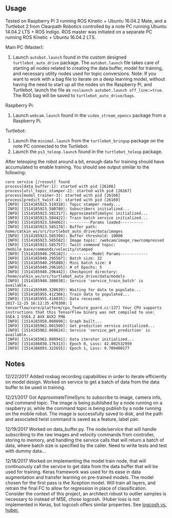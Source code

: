 Usage
---
Tested on Raspberry Pi 3 running ROS Kinetic + Ubuntu 16.04.2 Mate, and a
Turtlebot 2 from Clearpath Robotics controlled by a note PC running Ubuntu
14.04.2 LTS + ROS Indigo. ROS master was initiated on a separate PC
running ROS Kinetic + Ubuntu 16.04.2 LTS.



Main PC (Master):
1. Launch `autobot.launch` found in the custom designed `turtlebot_auto_drive`
package. The `autobot.launch` file takes care of starting all nodes related to
creating the data buffer, model for training, and necessary utility nodes used
for topic conversions. Note: If you want to work with a bag file to iterate on a
deep learning model, without having the need to start up all the nodes on the
Raspberry Pi, and Turtlebot, launch the file as `roslaunch autobot.launch
off_line:=true`. The ROS bag will be saved to `turtlebot_auto_drive/bags`.

Raspberry Pi:
1. Launch `webcam.launch` found in the `video_stream_opencv` package from a
Raspberry Pi.

Turtlebot:
1. Launch the  `minimal.launch` from the `turtlebot_bringup` package on the note
PC connected to the Turtlebot. 
1. Launch the `ps3_teleop.launch` found in the `turtlebot_teleop` package.


After teleoping the robot around a bit, enough data for training should have
accumulated to enable training. You should see output similar to the following:

```
core service [/rosout] found
process[data_buffer-1]: started with pid [26166]
process[util_topic_stamper-2]: started with pid [26167]
process[model_trainer-3]: started with pid [26168]
process[predict_twist-4]: started with pid [26169]
[INFO] [1514185923.510318]: Topic stamper ready...
[INFO] [1514185923.580780]: Subscribers initialized...
[INFO] [1514185923.581317]: ApproximateTimeSync initialized...
[INFO] [1514185923.584422]: Train batch service initialized...
[INFO] [1514185923.584862]: ---------Params loaded----------
[INFO] [1514185923.585178]: Buffer path: home/catkin_ws/src/turtlebot_auto_drive/data/images
[INFO] [1514185923.585394]: Buffer threshold: 10000
[INFO] [1514185923.585582]: Image topic: /webcam/image_raw/compressed
[INFO] [1514185923.585757]: Twist command topic: /mobile_base/commands/velocity/stamped
[INFO] [1514185940.295102]: ----------Model Params------------
[INFO] [1514185940.295567]: Batch size: 32
[INFO] [1514185940.295888]: Mini batch size: 8
[INFO] [1514185940.296165]: # of Epochs: 5
[INFO] [1514185940.296442]: Checkpoint directory: /home/catkin_ws/src/turtlebot_auto_drive/data/models
[INFO] [1514185940.300038]: Service 'service_train_batch' is available...
[INFO] [1514185940.320639]: Waiting for data to populate...
[INFO] [1514185955.412366]: Train data to populated...
[INFO] [1514185955.416035]: Data received. 
2017-12-25 16:12:35.470300: I tensorflow/core/platform/cpu_feature_guard.cc:137] Your CPU supports instructions that this TensorFlow binary was not compiled to use: SSE4.1 SSE4.2 AVX AVX2 FMA
[INFO] [1514185958.060898]: Graph built...
[INFO] [1514185962.001560]: Get prediction service initialized...
[INFO] [1514185962.069614]: Service 'service_get_prediction' is available...
[INFO] [1514185962.889941]: Data iterator initialized...
[INFO] [1514186030.176313]: Epoch 0, Loss: 42.002532959
[INFO] [1514186093.322655]: Epoch 1, Loss: 9.709400177

```

Notes
---
12/22/2017 Added rosbag recording capabilities in order to iterate efficiently
on model design. Worked on service to get a batch of data from the data buffer
to be used in training. 

12/21/2017 Got ApproximateTimeSync to subscribe to image, camera info, and
command topic. The image is being published by a node running on a raspberry pi,
while the command topic is being publish by a node running on the mobile robot.
The image is successfully saved to disk, and the path and associated twist
command is saved as a feature, label pair.

12/19/2017 Worked on data_buffer.py. The node/service that will handle
subscribing to the raw images and velocity commands from controller, storing to
memory, and handling the service calls that will return a batch of data, where
batch size is specified by the caller. Need to write tests and test with dummy
data...

12/18/2017 Worked on implementing the model train node, that will continuously
call the service to get data from the data buffer that will be used for
training. Keras framework was used for its ease in data augmentation and
transfer learning on pre-trained models. The model chosen for the first pass is
the Xception model. Will train all layers, and retrain the final FC to allow for
regression in place of classification. Consider the context of this project, an
architect robust to outlier samples is necessary to instead of MSE, chose
logcosh. (Huber loss is not implemented in Keras, but logcosh offers similar
properties. See [logcosh vs. huber.](http://www.cs.cornell.edu/courses/cs4780/2015fa/web/lecturenotes/lecturenote10.html)
